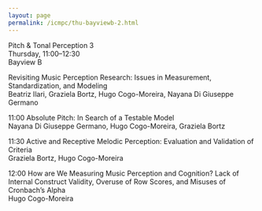 ```yaml
---
layout: page
permalink: /icmpc/thu-bayviewb-2.html
---
```

Pitch & Tonal Perception 3  
Thursday, 11:00–12:30  
Bayview B  

Revisiting Music Perception Research: Issues in Measurement, Standardization, and Modeling  
Beatriz Ilari, Graziela Bortz, Hugo Cogo-Moreira, Nayana Di Giuseppe Germano

11:00 Absolute Pitch: In Search of a Testable Model  
Nayana Di Giuseppe Germano, Hugo Cogo-Moreira, Graziela Bortz
       
11:30 Active and Receptive Melodic Perception: Evaluation and Validation of Criteria  
Graziela Bortz, Hugo Cogo-Moreira

12:00 How are We Measuring Music Perception and Cognition? Lack of Internal Construct Validity, Overuse of Row Scores, and Misuses of Cronbach’s Alpha  
Hugo Cogo-Moreira
